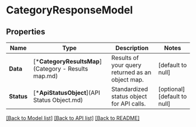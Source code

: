 # CategoryResponseModel

## Properties
Name | Type | Description | Notes
------------ | ------------- | ------------- | -------------
**Data** | [***CategoryResultsMap**](Category - Results map.md) | Results of your query returned as an object map. | [default to null]
**Status** | [***ApiStatusObject**](API Status Object.md) | Standardized status object for API calls. | [optional] [default to null]

[[Back to Model list]](../README.md#documentation-for-models) [[Back to API list]](../README.md#documentation-for-api-endpoints) [[Back to README]](../README.md)


